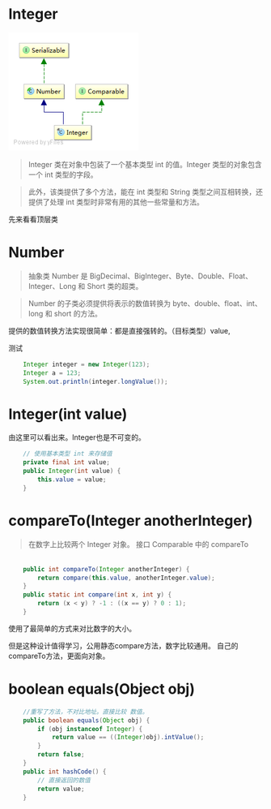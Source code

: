 # Integer
![](/assets/lang/Integer.png)
> Integer 类在对象中包装了一个基本类型 int 的值。Integer 类型的对象包含一个 int 类型的字段。 

> 此外，该类提供了多个方法，能在 int 类型和 String 类型之间互相转换，还提供了处理 int 类型时非常有用的其他一些常量和方法。 


先来看看顶层类
# Number
> 抽象类 Number 是 BigDecimal、BigInteger、Byte、Double、Float、Integer、Long 和 Short 类的超类。 

> Number 的子类必须提供将表示的数值转换为 byte、double、float、int、long 和 short 的方法。 

提供的数值转换方法实现很简单：都是直接强转的。（目标类型）value,


测试
```java
    Integer integer = new Integer(123);
    Integer a = 123;
    System.out.println(integer.longValue());
```

#  Integer(int value) 
由这里可以看出来。Integer也是不可变的。
```java
    // 使用基本类型 int 来存储值
    private final int value;
    public Integer(int value) {
        this.value = value;
    }
```

# compareTo(Integer anotherInteger)
> 在数字上比较两个 Integer 对象。 
> 接口 Comparable<Integer> 中的 compareTo

```java

    public int compareTo(Integer anotherInteger) {
        return compare(this.value, anotherInteger.value);
    }
    public static int compare(int x, int y) {
        return (x < y) ? -1 : ((x == y) ? 0 : 1);
    }
```
使用了最简单的方式来对比数字的大小。

但是这种设计值得学习，公用静态compare方法，数字比较通用。 自己的compareTo方法，更面向对象。

# boolean equals(Object obj)
```java
    //重写了方法，不对比地址。直接比较 数值。
    public boolean equals(Object obj) {
        if (obj instanceof Integer) {
            return value == ((Integer)obj).intValue();
        }
        return false;
    }
    public int hashCode() {
        // 直接返回的数值
        return value;
    }
```
